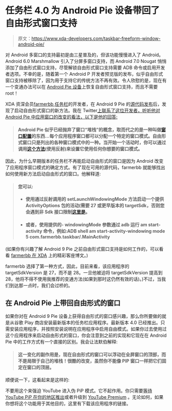 # 任务栏 4.0 为 Android Pie 设备带回了自由形式窗口支持

> 原文：<https://www.xda-developers.com/taskbar-freeform-window-android-pie/>

对 Android 多窗口的支持最初是由三星普及的，但该功能慢慢进入了 Android。Android 6.0 Marshmallow 引入了分屏多窗口支持，而 Android 7.0 Nougat 悄悄添加了自由形式窗口支持，尽管解锁自由形式窗口支持需要 ADB 命令或启用开发者选项。不幸的是，随着第一个 Android P 开发者预览版的发布，似乎自由形式窗口支持被移除了，因为用于支持它的传统方法不再有效。令人欣慰的是，现在有一个变通办法可以在 [Android Pie 设备](https://www.xda-developers.com/android-pie-google-pixel-google-pixel-2/)上恢复自由形式窗口支持，而且不需要 root！

XDA 资深会员[farmerbb](https://forum.xda-developers.com/member.php?u=4289533),[任务栏](https://forum.xda-developers.com/android/apps-games/app-taskbar-freeform-window-enabler-t3517608)的开发者，在 Android 9 Pie 的[源代码发布](https://www.xda-developers.com/android-pie-source-code-aosp/)后，发现了启动自由形式窗口的新方法。我在 Twitter[上联系了这位开发者，听听他对 Android Pie 中应用窗口的改变的看法，以下是他的回答:](https://twitter.com/farmerbb1/status/1029153593264230400)

> #### Android Pie 似乎已经抛弃了窗口“堆栈”的概念，取而代之的是一种叫做[窗口配置](https://android.googlesource.com/platform/frameworks/base/+/master/core/java/android/app/WindowConfiguration.java)的东西...每个应用程序窗口都可以分配一个特定的窗口模式。自由形式窗口只是列出的各种窗口模式中的一种。当开始一个活动时，你可以通过调用[这个方法](https://android.googlesource.com/platform/frameworks/base/+/android-9.0.0_r3/core/java/android/app/ActivityOptions.java#1199)(使用反射)来设置它使用任何你想要的窗口模式。

因此，为什么早期版本的任务栏不再能启动自由形式的窗口是因为 Android 改变了应用程序窗口模式的确定方式。有了现在可用的源代码，farmerbb 就能够找出如何使用新方法启动自由形式的窗口。他解释道:

> #### 您可以:
> 
> *   #### 使用通过反射调用的 setLaunchWindowingMode 方法启动一个提供 ActivityOptions 包的活动(需要 27 或更早版本的 targetSdk，否则您会遇到非 Sdk 接口限制[这里是](https://www.xda-developers.com/google-undocumented-hidden-apis-android-p/)。
>     
>     
> *   #### 或者，使用提供的- windowingMode 参数通过 adb 运行 am start-activity 命令，例如:ADB shell am start-activity-windowing mode 5 com.farmerbb.taskbar/.MainActivity

(如果你有兴趣了解 Android 9 Pie 之前自由形式窗口支持是如何工作的，可以看看 [farmerbb 在 XDA](https://www.xda-developers.com/android-nougats-freeform-window-mode-what-it-is-and-how-developers-can-utilize-it/) 上的精彩客座博文。)

farmerbb 选择了第一种方式，因此，目前来看，该应用程序的 targetSdkVersion 是 27，而不是 28。一旦他被迫将 targetSdkVersion 提高到 28，他将不得不使用我推荐的变通方法(如果到那时这仍然有效的话)。)不过，当我们到达那一点时，我们会过桥的。

## 在 Android Pie 上带回自由形式的窗口

如果你对在 Android 9 Pie 设备上获得自由形式的窗口感兴趣，那么你所要做的就是从谷歌 Play 商店安装最新版本的任务栏应用程序。最新版本 4.0 已经推出。只需安装应用程序，并按照安装说明在应用程序中启用自由模式。如果你过去使用过这个应用程序来启动自由形式的窗口，你会注意到之前的实现和它现在在 Android Pie 中的工作方式有一个直接的区别。我会让法默伯解释:

> #### 这一变化的副作用是，现在自由形式的窗口可以浮动在全屏窗口的顶部，而不是局限于自己的堆栈！很酷的改变，虽然你不能像 PIP 窗口一样把它们固定在窗口的顶层。

顺便说一下，这看起来是这样的:

不要用这个来强迫 YouTube 进入伪 PiP 模式。它不起作用。你只需要[等待 YouTube PiP 在你的地区推出](https://www.xda-developers.com/youtube-picture-in-picture-rolling-out-us-non-red-premium-users/)或者升级到 [YouTube Premium](https://www.xda-developers.com/revamped-youtube-music-soon-youtube-premium-later/) 。无论如何，如果你想将这个功能用于其他目的，这里有下载该应用程序的链接。